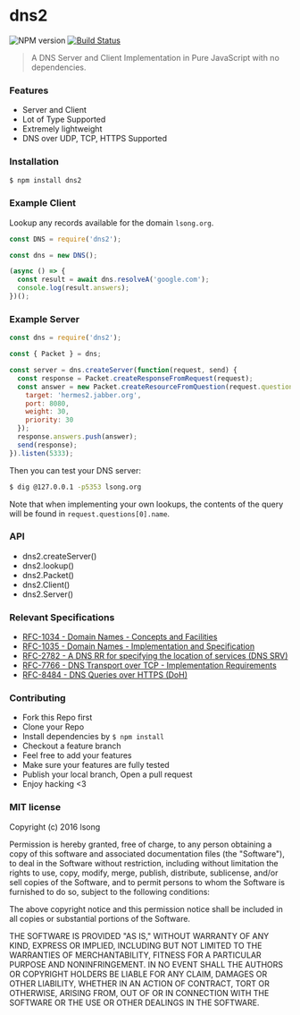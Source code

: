 # dns2 

![NPM version](https://img.shields.io/npm/v/dns2.svg?style=flat)
[![Build Status](https://travis-ci.org/song940/node-dns.svg?branch=master)](https://travis-ci.org/song940/node-dns)

> A DNS Server and Client Implementation in Pure JavaScript with no dependencies.

### Features

+ Server and Client
+ Lot of Type Supported
+ Extremely lightweight
+ DNS over UDP, TCP, HTTPS Supported

### Installation

```bash
$ npm install dns2
```

### Example Client

Lookup any records available for the domain `lsong.org`.

```js
const DNS = require('dns2');

const dns = new DNS();

(async () => {
  const result = await dns.resolveA('google.com');
  console.log(result.answers);
})();
```

### Example Server

```js
const dns = require('dns2');

const { Packet } = dns;

const server = dns.createServer(function(request, send) {
  const response = Packet.createResponseFromRequest(request);
  const answer = new Packet.createResourceFromQuestion(request.questions[0], {
    target: 'hermes2.jabber.org',
    port: 8080,
    weight: 30,
    priority: 30
  });
  response.answers.push(answer);
  send(response);
}).listen(5333);
```

Then you can test your DNS server:

```bash
$ dig @127.0.0.1 -p5353 lsong.org
```

Note that when implementing your own lookups, the contents of the query
will be found in `request.questions[0].name`.

### API

- dns2.createServer()
- dns2.lookup()
- dns2.Packet()
- dns2.Client()
- dns2.Server()

### Relevant Specifications

+ [RFC-1034 - Domain Names - Concepts and Facilities](https://tools.ietf.org/html/rfc1034)
+ [RFC-1035 - Domain Names - Implementation and Specification](https://tools.ietf.org/html/rfc1035)
+ [RFC-2782 - A DNS RR for specifying the location of services (DNS SRV)](https://tools.ietf.org/html/rfc2782)
+ [RFC-7766 - DNS Transport over TCP - Implementation Requirements](https://tools.ietf.org/html/rfc7766)
+ [RFC-8484 - DNS Queries over HTTPS (DoH)](https://tools.ietf.org/html/rfc8484)

### Contributing

- Fork this Repo first
- Clone your Repo
- Install dependencies by `$ npm install`
- Checkout a feature branch
- Feel free to add your features
- Make sure your features are fully tested
- Publish your local branch, Open a pull request
- Enjoy hacking <3

### MIT license

Copyright (c) 2016 lsong

Permission is hereby granted, free of charge, to any person obtaining a copy
of this software and associated documentation files (the "Software"), to deal
in the Software without restriction, including without limitation the rights
to use, copy, modify, merge, publish, distribute, sublicense, and/or sell
copies of the Software, and to permit persons to whom the Software is
furnished to do so, subject to the following conditions:

The above copyright notice and this permission notice shall be included in
all copies or substantial portions of the Software.

THE SOFTWARE IS PROVIDED "AS IS," WITHOUT WARRANTY OF ANY KIND, EXPRESS OR
IMPLIED, INCLUDING BUT NOT LIMITED TO THE WARRANTIES OF MERCHANTABILITY,
FITNESS FOR A PARTICULAR PURPOSE AND NONINFRINGEMENT. IN NO EVENT SHALL THE
AUTHORS OR COPYRIGHT HOLDERS BE LIABLE FOR ANY CLAIM, DAMAGES OR OTHER
LIABILITY, WHETHER IN AN ACTION OF CONTRACT, TORT OR OTHERWISE, ARISING FROM,
OUT OF OR IN CONNECTION WITH THE SOFTWARE OR THE USE OR OTHER DEALINGS IN
THE SOFTWARE.
